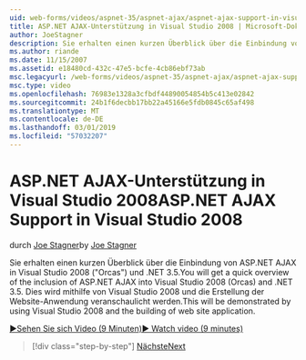 ```yaml
---
uid: web-forms/videos/aspnet-35/aspnet-ajax/aspnet-ajax-support-in-visual-studio-2008
title: ASP.NET AJAX-Unterstützung in Visual Studio 2008 | Microsoft-Dokumentation
author: JoeStagner
description: Sie erhalten einen kurzen Überblick über die Einbindung von ASP.NET AJAX in Visual Studio 2008 ("Orcas") und .NET 3.5. Dadurch wird nachgewiesen werden, mithilfe von Visual Studio...
ms.author: riande
ms.date: 11/15/2007
ms.assetid: e18480cd-432c-47e5-bcfe-4cb86ebf73ab
msc.legacyurl: /web-forms/videos/aspnet-35/aspnet-ajax/aspnet-ajax-support-in-visual-studio-2008
msc.type: video
ms.openlocfilehash: 76983e1328a3cfbdf44890054854b5c413e02842
ms.sourcegitcommit: 24b1f6decbb17bb22a45166e5fdb0845c65af498
ms.translationtype: MT
ms.contentlocale: de-DE
ms.lasthandoff: 03/01/2019
ms.locfileid: "57032207"
---
```

<a name="aspnet-ajax-support-in-visual-studio-2008"></a><span data-ttu-id="3eb9a-104">ASP.NET AJAX-Unterstützung in Visual Studio 2008</span><span class="sxs-lookup"><span data-stu-id="3eb9a-104">ASP.NET AJAX Support in Visual Studio 2008</span></span>
====================
<span data-ttu-id="3eb9a-105">durch [Joe Stagner](https://github.com/JoeStagner)</span><span class="sxs-lookup"><span data-stu-id="3eb9a-105">by [Joe Stagner](https://github.com/JoeStagner)</span></span>

<span data-ttu-id="3eb9a-106">Sie erhalten einen kurzen Überblick über die Einbindung von ASP.NET AJAX in Visual Studio 2008 ("Orcas") und .NET 3.5.</span><span class="sxs-lookup"><span data-stu-id="3eb9a-106">You will get a quick overview of the inclusion of ASP.NET AJAX into Visual Studio 2008 (Orcas) and .NET 3.5.</span></span> <span data-ttu-id="3eb9a-107">Dies wird mithilfe von Visual Studio 2008 und die Erstellung der Website-Anwendung veranschaulicht werden.</span><span class="sxs-lookup"><span data-stu-id="3eb9a-107">This will be demonstrated by using Visual Studio 2008 and the building of web site application.</span></span>

[<span data-ttu-id="3eb9a-108">&#9654;Sehen Sie sich Video (9 Minuten)</span><span class="sxs-lookup"><span data-stu-id="3eb9a-108">&#9654; Watch video (9 minutes)</span></span>](https://channel9.msdn.com/Blogs/ASP-NET-Site-Videos/aspnet-ajax-support-in-visual-studio-2008)

> [!div class="step-by-step"]
> [<span data-ttu-id="3eb9a-109">Nächste</span><span class="sxs-lookup"><span data-stu-id="3eb9a-109">Next</span></span>](adding-ajax-functionality-to-an-existing-aspnet-page.md)
